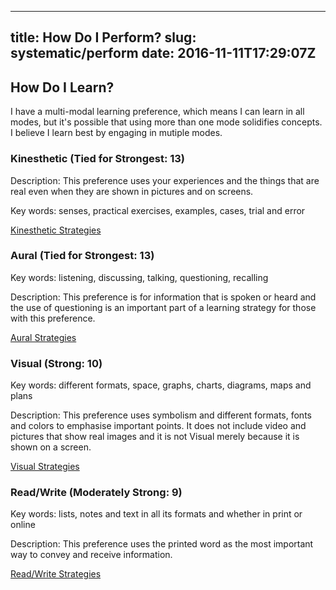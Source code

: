 ---
title: How Do I Perform?
slug: systematic/perform
date: 2016-11-11T17:29:07Z
--

## How Do I Learn?

I have a multi-modal learning preference, which means I can learn in all modes, but it's possible that using more than one mode solidifies concepts. I believe I learn best by engaging in mutiple modes.

### Kinesthetic (Tied for Strongest: 13)

Description: This preference uses your experiences and the things that are real even when they are shown in pictures and on screens.

Key words: senses, practical exercises, examples, cases, trial and error

[Kinesthetic Strategies](http://vark-learn.com/strategies/kinesthetic-strategies/)

### Aural (Tied for Strongest: 13)

Key words: listening, discussing, talking, questioning, recalling

Description: This preference is for information that is spoken or heard and the use of questioning is an important part of a learning strategy for those with this preference.

[Aural Strategies](http://vark-learn.com/strategies/aural-strategies/)

### Visual (Strong: 10)

Key words: different formats, space, graphs, charts, diagrams, maps and plans

Description: This preference uses symbolism and different formats, fonts and colors to emphasise important points. It does not include video and pictures that show real images and it is not Visual merely because it is shown on a screen.

[Visual Strategies](http://vark-learn.com/strategies/visual-strategies/)

### Read/Write (Moderately Strong: 9)

Key words: lists, notes and text in all its formats and whether in print or online

Description: This preference uses the printed word as the most important way to convey and receive information.

[Read/Write Strategies](http://vark-learn.com/strategies/readwrite-strategies/)
